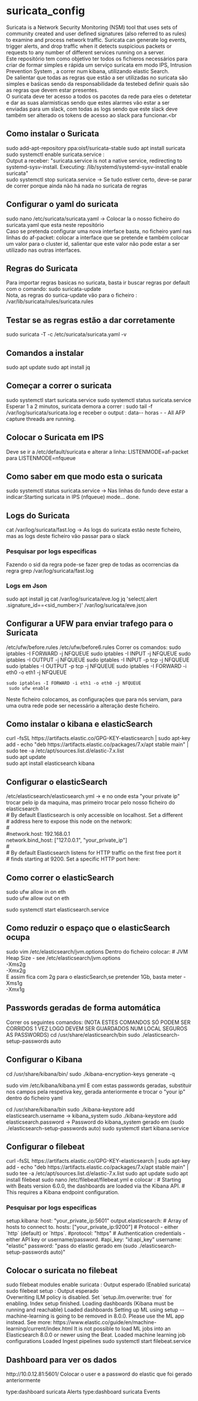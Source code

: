 # suricata_config
Suricata is a Network Security Monitoring (NSM) tool that uses sets of community created and user defined signatures (also referred to as rules) to examine and process network traffic. Suricata can generate log events, trigger alerts, and drop traffic when it detects suspicious packets or requests to any number of different services running on a server.<br>
Este repositório tem como objetivo ter todos os fichieros necessários para criar de formar simples e rápida um serviço suricata em modo IPS, Intrusion Prevention System , a correr num kibana, utilizando elastic Search.<br>
De salientar que todas as regras que estão a ser utilizadas no suricata são simples e baśicas sendo da responsabilidade da testebed definir quais são as regras que devem estar presentes.<br>
O suricata deve ter acesso a todos os pacotes da rede para eles o detetetar e dar as suas alarmisticas sendo que estes alarmes vão estar a ser enviadas para um slack, com todas as logs sendo que este slack deve também ser alterado os tokens de acesso ao slack para funcionar.<br
>

<h2> Como instalar o Suricata </h2>
sudo add-apt-repository ppa:oisf/suricata-stable
sudo apt install suricata
sudo systemctl enable suricata.service : <br>
Output a receber:  "suricata.service is not a native service, redirecting to systemd-sysv-install.
Executing: /lib/systemd/systemd-sysv-install enable suricata" <br>
sudo systemctl stop suricata.service  -> Se tudo estiver certo, deve-se parar de correr porque ainda não há nada no suricata de regras

<h2> Configurar o yaml do suricata </h2>
sudo nano /etc/suricata/suricata.yaml  -> Colocar la o nosso ficheiro do suricata.yaml que esta neste repositório <br>
Caso se pretenda configurar uma nova interface basta, no ficheiro yaml nas linhas do af-packet: colocar a interface que se pretende e também colocar um valor para o cluster id, salientar que este valor não pode estar a ser utilizado nas outras interfaces.<br>

<h2> Regras do Suricata </h2>
Para importar regras basicas no suricata, basta ir buscar regras por default com o comando: sudo suricata-update<br>
Nota, as regras do surica-update vão para o ficheiro : /var/lib/suricata/rules/suricata.rules <br>

<h2> Testar se as regras estão a dar corretamente </h2>
	sudo suricata -T -c /etc/suricata/suricata.yaml -v
<h2 > Comandos a instalar </h2>
sudo apt update
sudo apt install jq

<h2> Começar a correr o suricata </h2>
	sudo systemctl start suricata.service
	sudo systemctl status suricata.service
  Esperar 1 a 2 minutos, suricata demora a correr :
    sudo tail -f /var/log/suricata/suricata.log  e receber o output : data-- horas - <Info> - All AFP capture threads are running.
	<h2> Colocar o Suricata em IPS </h2>
	Deve se ir a  /etc/default/suricata e alterar a linha: LISTENMODE=af-packet para 
	LISTENMODE=nfqueue
	<h2> Como saber em que modo esta o suricata </h2>
	sudo systemctl status suricata.service -> Nas linhas do fundo deve estar a indicar:Starting suricata in IPS (nfqueue) mode... done.

  <h2> Logs do Suricata </h2>
cat  /var/log/suricata/fast.log -> As logs do suricata estão neste ficheiro, mas as logs deste ficheiro vão passar para o slack <br>
<h3> Pesquisar por logs especificas </h3>
Fazendo o sid da regra pode-se fazer grep de todas as ocorrencias da regra
grep <sid_number> /var/log/suricata/fast.log

<h3>Logs em Json </h3>

sudo apt install jq
cat /var/log/suricata/eve.log
jq 'select(.alert .signature_id==<sid_number>)' /var/log/suricata/eve.json

<h2> Configurar a UFW para enviar trafego para o Suricata </h2>
/etc/ufw/before.rules
/etc/ufw/before6.rules
Correr os comandos:
	sudo iptables -I FORWARD -j NFQUEUE
	sudo iptables -I INPUT -j NFQUEUE
	sudo iptables -I OUTPUT -j NFQUEUE
	sudo iptables -I INPUT -p tcp  -j NFQUEUE
	sudo iptables -I OUTPUT -p tcp -j NFQUEUE
	sudo iptables -I FORWARD -i eth0 -o eth1 -j NFQUEUE

	sudo iptables -I FORWARD -i eth1 -o eth0 -j NFQUEUE
	 sudo ufw enable

Neste ficheiro colocamos, as configurações que para nós serviam, para uma outra rede pode ser necessário a alteração deste ficheiro.

<h2> Como instalar o kibana e elasticSearch </h2>
curl -fsSL https://artifacts.elastic.co/GPG-KEY-elasticsearch | sudo apt-key add -
echo "deb https://artifacts.elastic.co/packages/7.x/apt stable main" | sudo tee -a /etc/apt/sources.list.d/elastic-7.x.list<br>
sudo apt update<br>
sudo apt install elasticsearch kibana<br>

<h2> Configurar o elasticSearch </h2>
/etc/elasticsearch/elasticsearch.yml -> e no onde esta "your private ip" trocar pelo ip da maquina, mas primeiro trocar pelo nosso ficheiro do elasticsearch <br>
# By default Elasticsearch is only accessible on localhost. Set a different<br>
# address here to expose this node on the network:<br>
#<br>
#network.host: 192.168.0.1<br>
network.bind_host: ["127.0.0.1", "your_private_ip"] <br>
#<br>
# By default Elasticsearch listens for HTTP traffic on the first free port it<br>
# finds starting at 9200. Set a specific HTTP port here:<br>

<h2> Como correr o elasticSearch </h2>
sudo ufw allow in on eth<number><br>
sudo ufw allow out on eth<number><br>

sudo systemctl start elasticsearch.service

<h2> Como reduzir o espaço que o elasticSearch ocupa </h2>
sudo  vim /etc/elasticsearch/jvm.options
Dentro do ficheiro colocar:
# JVM Heap Size - see /etc/elasticsearch/jvm.options <br>
-Xms2g <br>
-Xmx2g <br>
E assim fica com 2g para o elasticSearch,se pretender 1Gb, basta meter 
-Xms1g <br>
-Xmx1g <br>
<h2> Passwords geradas de forma automática </h2>
Correr os seguintes comandos: (NOTA ESTES COMANDOS SÓ PODEM SER CORRIDOS 1 VEZ LOGO DEVEM SER GUARDADOS NUM LOCAL SEGUROS AS PASSWORDS)
cd /usr/share/elasticsearch/bin
sudo ./elasticsearch-setup-passwords auto

<h2 > Configurar o Kibana </h2>
cd /usr/share/kibana/bin/
sudo ./kibana-encryption-keys generate -q

sudo vim /etc/kibana/kibana.yml
E com estas passwords geradas, substituir nos campos <key > pela respetiva key, gerada anteriormente e trocar o "your ip" dentro do ficheiro yaml

cd /usr/share/kibana/bin 
sudo ./kibana-keystore add elasticsearch.username -> kibana_system
sudo ./kibana-keystore add elasticsearch.password -> Password do kibana_system gerado em (sudo ./elasticsearch-setup-passwords auto)
sudo systemctl start kibana.service

<h2> Configurar o filebeat </h2>
curl -fsSL https://artifacts.elastic.co/GPG-KEY-elasticsearch | sudo apt-key add -
echo "deb https://artifacts.elastic.co/packages/7.x/apt stable main" | sudo tee -a /etc/apt/sources.list.d/elastic-7.x.list
sudo apt update
sudo apt install filebeat
sudo nano /etc/filebeat/filebeat.yml e colocar :
# Starting with Beats version 6.0.0, the dashboards are loaded via the Kibana API.
# This requires a Kibana endpoint configuration.<h3> Pesquisar por logs especificas </h3>
setup.kibana:
	host: "your_private_ip:5601" 
output.elasticsearch:
	# Array of hosts to connect to.
	hosts: ["your_private_ip:9200"]
# Protocol - either `http` (default) or `https`.
#protocol: "https"
# Authentication credentials - either API key or username/password.
#api_key: "id:api_key"
username: "elastic"
password: "pass do elastic gerado em  (sudo ./elasticsearch-setup-passwords auto)"
<h2> Colocar o suricata no filebeat </h2>
sudo filebeat modules enable suricata : Output esperado (Enabled suricata) <br>
sudo filebeat setup : Output esperado <br>
Overwriting ILM policy is disabled. Set `setup.ilm.overwrite: true` for enabling.
Index setup finished.
Loading dashboards (Kibana must be running and reachable)
Loaded dashboards
Setting up ML using setup --machine-learning is going to be removed in 8.0.0. Please use the ML app instead.
See more: https://www.elastic.co/guide/en/machine-learning/current/index.html
It is not possible to load ML jobs into an Elasticsearch 8.0.0 or newer using the Beat.
Loaded machine learning job configurations
Loaded Ingest pipelines
sudo systemctl start filebeat.service
<h2> Dashboard para ver os dados </h2>
http://10.0.12.81:5601/ 
Colocar o user e a password do elastic que foi gerado anteriormente

type:dashboard suricata  Alerts
type:dashboard suricata  Events
